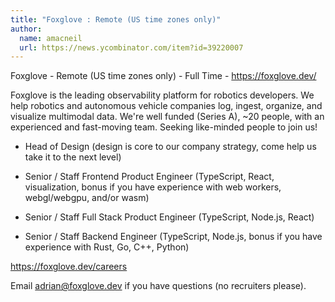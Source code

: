 ```yaml
---
title: "Foxglove : Remote (US time zones only)"
author:
  name: amacneil
  url: https://news.ycombinator.com/item?id=39220007
---
```

Foxglove - Remote (US time zones only) - Full Time - <a href="https:&#x2F;&#x2F;foxglove.dev&#x2F;" rel="nofollow">https:&#x2F;&#x2F;foxglove.dev&#x2F;</a>

Foxglove is the leading observability platform for robotics developers. We help robotics and autonomous vehicle companies log, ingest, organize, and visualize multimodal data. We&#x27;re well funded (Series A), ~20 people, with an experienced and fast-moving team. Seeking like-minded people to join us!

- Head of Design (design is core to our company strategy, come help us take it to the next level)

- Senior &#x2F; Staff Frontend Product Engineer (TypeScript, React, visualization, bonus if you have experience with web workers, webgl&#x2F;webgpu, and&#x2F;or wasm)

- Senior &#x2F; Staff Full Stack Product Engineer (TypeScript, Node.js, React)

- Senior &#x2F; Staff Backend Engineer (TypeScript, Node.js, bonus if you have experience with Rust, Go, C++, Python)

<a href="https:&#x2F;&#x2F;foxglove.dev&#x2F;careers" rel="nofollow">https:&#x2F;&#x2F;foxglove.dev&#x2F;careers</a>

Email adrian@foxglove.dev if you have questions (no recruiters please).

